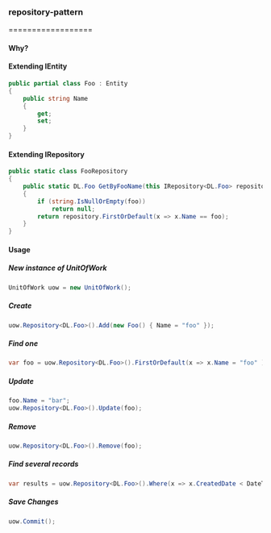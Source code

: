 ### repository-pattern
==================

#### Why? 

#### Extending IEntity
```csharp
public partial class Foo : Entity
{
    public string Name
    {
        get;
        set;
    }
}
```

#### Extending IRepository
```csharp
public static class FooRepository
{
    public static DL.Foo GetByFooName(this IRepository<DL.Foo> repository, string foo)
    {
        if (string.IsNullOrEmpty(foo))
            return null;
        return repository.FirstOrDefault(x => x.Name == foo);
    }
}
```

#### Usage

##### New instance of UnitOfWork
```csharp
UnitOfWork uow = new UnitOfWork();
```

##### Create
```csharp
uow.Repository<DL.Foo>().Add(new Foo() { Name = "foo" });
```

##### Find one
```csharp
var foo = uow.Repository<DL.Foo>().FirstOrDefault(x => x.Name = "foo" );
```

##### Update
```csharp
foo.Name = "bar";
uow.Repository<DL.Foo>().Update(foo);
```

##### Remove
```csharp
uow.Repository<DL.Foo>().Remove(foo);
```

##### Find several records
```csharp
var results = uow.Repository<DL.Foo>().Where(x => x.CreatedDate < DateTime.Now);
```

##### Save Changes
```csharp
uow.Commit();
```
